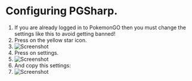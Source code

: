 # Configuring PGSharp.
1. If you are already logged in to PokemonGO then you must change the settings like this to avoid getting banned!
2. Press on the yellow star icon.
3. ![Screenshot](https://i.imgur.com/vVAzRYH.png)
4. Press on settings.
5. ![Screenshot](https://i.imgur.com/wM9Qtmg.png)
6. And copy this settings:
7. ![Screenshot](https://i.imgur.com/Unkv8ZT.png)
